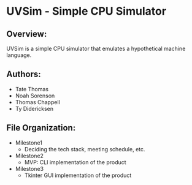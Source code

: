 # UVSim - Simple CPU Simulator

## Overview:
UVSim is a simple CPU simulator that emulates a hypothetical machine language. 
## Authors:
- Tate Thomas
- Noah Sorenson
- Thomas Chappell
- Ty Didericksen

## File Organization: 
- Milestone1
  - Deciding the tech stack, meeting schedule, etc. 
- Milestone2
  - MVP: CLI implementation of the product
- Milestone3
  - Tkinter GUI implementation of the product 
